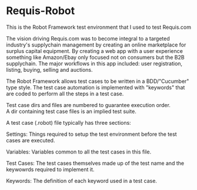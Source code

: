 # Requis-Robot
This is the Robot Framework test environment that I used to test Requis.com

The vision driving Requis.com was to become integral to a targeted industry's supplychain management by creating an online marketplace for surplus capital equipment.  By creating a web app with a user experience something like Amazon/Ebay only focused not on consumers but the B2B supplychain.  The major workflows in this app included: user registration, listing, buying, selling and auctions.

The Robot Framework allows test cases to be written in a BDD/"Cucumber" type style.  The test case automation is
implemented with "keywords" that are coded to perform all the steps in a test case.  

Test case dirs and files are numbered to guarantee execution order.  
A dir containing test case files is an implied test suite.

A test case (.robot) file typically has three sections:

   Settings:  Things required to setup the test environment before the test cases are executed.
   
   Variables: Variables common to all the test cases in this file.
   
   Test Cases:  The test cases themselves made up of the test name and the keywowrds required to implement it.
   
   Keywords:  The definition of each keyword used in a test case.
   

